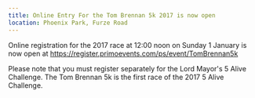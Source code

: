 ```yaml
---
title: Online Entry For the Tom Brennan 5k 2017 is now open 
location: Phoenix Park, Furze Road
---
```


Online registration for the 2017 race at 12:00 noon on Sunday 1 January is now open at 
https://register.primoevents.com/ps/event/TomBrennan5k

Please note that you must register separately for the Lord Mayor's 5 Alive Challenge. The Tom Brennan 5k is the first race of the 2017 5 Alive Challenge.
